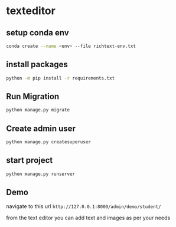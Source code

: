 # texteditor

## setup conda env

```sh
conda create --name <env> --file richtext-env.txt
```

## install packages

```sh
python -m pip install -r requirements.txt
```

## Run Migration

```sh
python manage.py migrate
```

## Create admin user

```sh
python manage.py createsuperuser
```

## start project

```sh
python manage.py runserver
```

## Demo

navigate to this url `http://127.0.0.1:8000/admin/demo/student/`

from the text editor you can add text and images as per your needs
